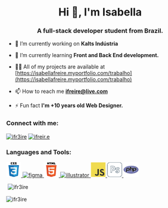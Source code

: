 <h1 align="center">Hi 👋, I'm Isabella</h1>
<h3 align="center">A full-stack developer student from Brazil.</h3>

- 🔭 I’m currently working on **Kalts Indústria**

- 🌱 I’m currently learning **Front and Back End development.**

- 👨‍💻 All of my projects are available at [https://isabellafreire.myportfolio.com/trabalho](https://isabellafreire.myportfolio.com/trabalho)

- 📫 How to reach me **ifreire@live.com**

- ⚡ Fun fact **I'm +10 years old Web Designer.**

<h3 align="left">Connect with me:</h3>
<p align="left">
<a href="https://linkedin.com/in/ifr3ire" target="blank"><img align="center" src="https://raw.githubusercontent.com/rahuldkjain/github-profile-readme-generator/master/src/images/icons/Social/linked-in-alt.svg" alt="ifr3ire" height="30" width="40" /></a>
<a href="https://instagram.com/ifreir.e" target="blank"><img align="center" src="https://raw.githubusercontent.com/rahuldkjain/github-profile-readme-generator/master/src/images/icons/Social/instagram.svg" alt="ifreir.e" height="30" width="40" /></a>
</p>

<h3 align="left">Languages and Tools:</h3>
<p align="left"> <a href="https://www.w3schools.com/css/" target="_blank" rel="noreferrer"> <img src="https://raw.githubusercontent.com/devicons/devicon/master/icons/css3/css3-original-wordmark.svg" alt="css3" width="40" height="40"/> </a> <a href="https://www.figma.com/" target="_blank" rel="noreferrer"> <img src="https://www.vectorlogo.zone/logos/figma/figma-icon.svg" alt="figma" width="40" height="40"/> </a> <a href="https://www.w3.org/html/" target="_blank" rel="noreferrer"> <img src="https://raw.githubusercontent.com/devicons/devicon/master/icons/html5/html5-original-wordmark.svg" alt="html5" width="40" height="40"/> </a> <a href="https://www.adobe.com/in/products/illustrator.html" target="_blank" rel="noreferrer"> <img src="https://www.vectorlogo.zone/logos/adobe_illustrator/adobe_illustrator-icon.svg" alt="illustrator" width="40" height="40"/> </a> <a href="https://developer.mozilla.org/en-US/docs/Web/JavaScript" target="_blank" rel="noreferrer"> <img src="https://raw.githubusercontent.com/devicons/devicon/master/icons/javascript/javascript-original.svg" alt="javascript" width="40" height="40"/> </a> <a href="https://www.photoshop.com/en" target="_blank" rel="noreferrer"> <img src="https://raw.githubusercontent.com/devicons/devicon/master/icons/photoshop/photoshop-line.svg" alt="photoshop" width="40" height="40"/> </a> <a href="https://www.php.net" target="_blank" rel="noreferrer"> <img src="https://raw.githubusercontent.com/devicons/devicon/master/icons/php/php-original.svg" alt="php" width="40" height="40"/> </a> </p>

<p>&nbsp;<img align="center" src="https://github-readme-stats.vercel.app/api?username=ifr3ire&show_icons=true&locale=en" alt="ifr3ire" /></p>

<p><img align="center" src="https://github-readme-streak-stats.herokuapp.com/?user=ifr3ire&" alt="ifr3ire" /></p>
